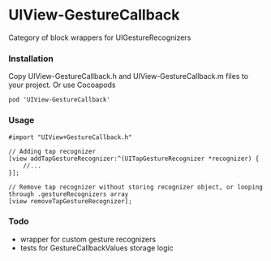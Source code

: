 # UIView-GestureCallback

Category of block wrappers for UIGestureRecognizers


### Installation

Copy UIView-GestureCallback.h and UIView-GestureCallback.m files to your project. Or use Cocoapods

	pod 'UIView-GestureCallback'

### Usage


```objc 
#import "UIView+GestureCallback.h"
```

```objc 
// Adding tap recognizer
[view addTapGestureRecognizer:^(UITapGestureRecognizer *recognizer) {
    //...
}];

// Remove tap recognizer without storing recognizer object, or looping through .gestureRecognizers array
[view removeTapGestureRecognizer];
```

### Todo
- wrapper for custom gesture recognizers
- tests for GestureCallbackValues storage logic